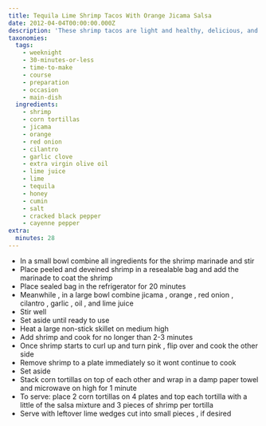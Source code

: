 ```yaml
---
title: Tequila Lime Shrimp Tacos With Orange Jicama Salsa
date: 2012-04-04T00:00:00.000Z
description: 'These shrimp tacos are light and healthy, delicious, and so easy to make!'
taxonomies:
  tags:
    - weeknight
    - 30-minutes-or-less
    - time-to-make
    - course
    - preparation
    - occasion
    - main-dish
  ingredients:
    - shrimp
    - corn tortillas
    - jicama
    - orange
    - red onion
    - cilantro
    - garlic clove
    - extra virgin olive oil
    - lime juice
    - lime
    - tequila
    - honey
    - cumin
    - salt
    - cracked black pepper
    - cayenne pepper
extra:
  minutes: 28
---
```

 - In a small bowl combine all ingredients for the shrimp marinade and stir
 - Place peeled and deveined shrimp in a resealable bag and add the marinade to coat the shrimp
 - Place sealed bag in the refrigerator for 20 minutes
 - Meanwhile , in a large bowl combine jicama , orange , red onion , cilantro , garlic , oil , and lime juice
 - Stir well
 - Set aside until ready to use
 - Heat a large non-stick skillet on medium high
 - Add shrimp and cook for no longer than 2-3 minutes
 - Once shrimp starts to curl up and turn pink , flip over and cook the other side
 - Remove shrimp to a plate immediately so it wont continue to cook
 - Set aside
 - Stack corn tortillas on top of each other and wrap in a damp paper towel and microwave on high for 1 minute
 - To serve: place 2 corn tortillas on 4 plates and top each tortilla with a little of the salsa mixture and 3 pieces of shrimp per tortilla
 - Serve with leftover lime wedges cut into small pieces , if desired
